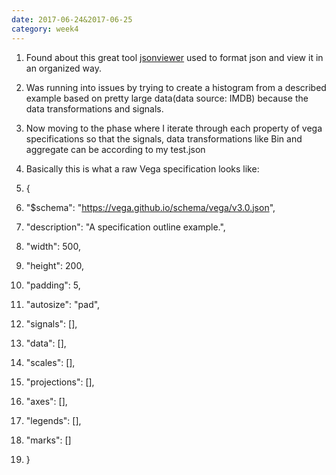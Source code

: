 ```yaml
---
date: 2017-06-24&2017-06-25
category: week4
---
```

 1. Found about this great tool [jsonviewer](http://jsonviewer.stack.hu/) used to format json and view it in an organized way.
 2. Was running into issues by trying to create a histogram from a described example based on pretty large data(data source: IMDB) because the data transformations and signals.
 3. Now moving to the phase where I iterate through each property of vega specifications so that the signals, data transformations like Bin and aggregate can be according to my test.json
 4. Basically this is what a raw Vega specification looks like:

  1. {
  2. "$schema": "https://vega.github.io/schema/vega/v3.0.json",
  3. "description": "A specification outline example.",
  4. "width": 500,
  5. "height": 200,
  6. "padding": 5,
  7. "autosize": "pad",

 1. "signals": [],
 2. "data": [],
 3. "scales": [],
 4.  "projections": [],
 5.  "axes": [],
 6.  "legends": [],
 7.  "marks": []
 8. }
